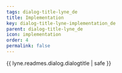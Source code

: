 ```yaml
---
tags: dialog-title-lyne_de
title: Implementation
key: dialog-title-lyne-implementation_de
parent: dialog-title-lyne_de
icon: implementation
order: 4
permalink: false  
---
```

{{ lyne.readmes.dialog.dialogtitle | safe }}


